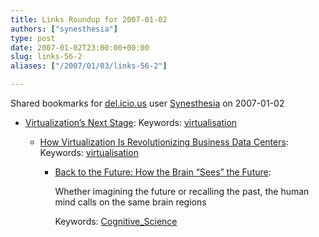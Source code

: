 ```yaml
---
title: Links Roundup for 2007-01-02
authors: ["synesthesia"]
type: post
date: 2007-01-02T23:00:00+00:00
slug: links-56-2 
aliases: ["/2007/01/03/links-56-2"]

---
```

Shared bookmarks for [del.icio.us][1] user  [Synesthesia][2] on 2007-01-02

  * [Virtualization&#8217;s Next Stage][3]: 
    Keywords: [virtualisation][4]</li> 
    
      * [How Virtualization Is Revolutionizing Business Data Centers][5]: 
        Keywords: [virtualisation][4]</li> 
        
          * [Back to the Future: How the Brain &#8220;Sees&#8221; the Future][6]:
  
            Whether imagining the future or recalling the past, the human mind calls on the same brain regions
  
            Keywords: [Cognitive_Science][7]</ul>

 [1]: https://del.icio.us/
 [2]: https://del.icio.us/synesthesia
 [3]: https://www.informationweek.com/showArticle.jhtml?articleID=183700351 "https://www.informationweek.com/showArticle.jhtml?articleID=183700351"
 [4]: https://del.icio.us/synesthesia/virtualisation
 [5]: https://www.informationweek.com/news/showArticle.jhtml?articleID=196700116 "https://www.informationweek.com/news/showArticle.jhtml?articleID=196700116"
 [6]: https://www.sciam.com/article.cfm?chanID=sa003&articleID=CFEBFD00-E7F2-99DF-3E7DCD24612A6C36&ref=rss "https://www.sciam.com/article.cfm?chanID=sa003&articleID=CFEBFD00-E7F2-99DF-3E7DCD24612A6C36&ref=rss"
 [7]: https://del.icio.us/synesthesia/Cognitive_Science
